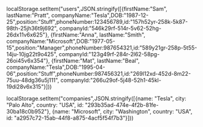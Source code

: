 localStorage.setItem("users",JSON.stringify([{firstName:"Sam", lastName:"Pratt", companyName:"Tesla",DOB:"1987-12-25",position:"Stuff",phoneNumber:123456789,id:"157h52yr-258k-5k87-98th-25jh36t9j692", companyId:"546k29rf-514r-5v62-52hg-26dx11v6x625"},
{firstName:"Anna", lastName:"Smith", companyName:"Microsoft",DOB:"1977-05-15",position:"Manager",phoneNumber:987654321,id:"589y21gr-258p-5t55-14ju-10jg22t9o425", companyId:"123g49rf-284r-2l62-58pg-26oi45v6x354"},
{firstName:"Mat", lastName:"Beal", companyName:"Tesla",DOB:"1995-04-06",position:"Stuff",phoneNumber:987456321,id:"269l12xd-452d-8m22-75uu-48dg36u5j111", companyId:"266u29of-5j48-52h1-45kl-19di28v6x315"}]))


localStorage.setItem("companies",JSON.stringify([{name: "Tesla", city: "Palo Alto", country: "USA", id: "293b35ad-474e-4f2b-81fe-30ba18c0b952"},
{name: "Microsoft", city: "Washington", country: "USA", id: "a2957c72-15ab-44f8-a875-4acf5f54f7b3"}]))
